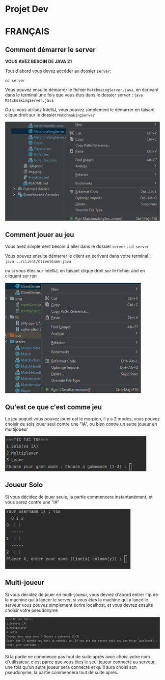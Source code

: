 # Projet Dev

# FRANÇAIS 
## Comment démarrer le server

**VOUS AVEZ BESOIN DE JAVA 21**

Tout d'abord vous devez accéder au dossier `server`:
```
cd server
```

Vous pouvez ensuite démarrer le fichier ``MatchmaingServer.java``, en écrivant dans le terminal une fois que vous êtes dans le dossier server : ``java MatchmakingServer.java``

Ou si vous utilisez IntelliJ, vous pouvez simplement le démarrer en faisant clique droit sur le dossier `MatchmakingServer`

<img src="./img/startserver.png">

## Comment jouer au jeu

Vous avez simplement besoin d'aller dans le dossier ``server`` :
``cd server``

Vous pouvez ensuite démarrer le client en écrivant dans votre terminal : ``java ../client/ClientGame.java``

ou si vous êtes sur IntelliJ, en faisant clique droit sur le fichier and en cliquant sur run

<img src="./img/startclient.png">

## Qu'est ce que c'est comme jeu

Le jeu auquel vous pouvez jouer est le morpion, il y a 2 modes, vous pouvez choisir de sois jouer seul contre une "IA", ou bien contre un autre joueur en multijoueur

<img src="./img/gamemode.png">

## Joueur Solo
Si vous décidez de jouer seule, la partie commencera instantanément, et vous serez contre une "IA"

<img src="./img/sologame.png">


## Multi-joueur
Si vous décidez de jouer en multi-joueur, vous devrez d'abord entrer l'ip de la machine qui à lancer le server, si vous êtes la machine qui a lancé le serveur vous pouvez simplement écrire localhost, et vous devrez ensuite choisir votre pseudonyme

<img src="./img/multiplayermenu.png">

Si la partie ne commence pas tout de suite après avoir choisi votre nom d'utilisateur, c'est parce que vous êtes le seul joueur connecté au serveur, une fois qu'un autre joueur sera connecté et qu'il aura choisi son pseudonyme, la partie commencera tout de suite après.
